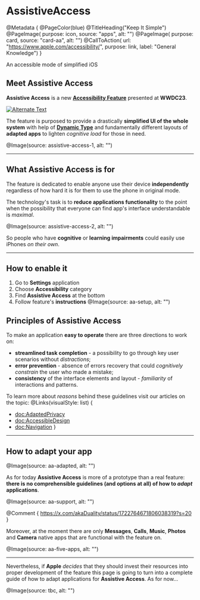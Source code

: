 # AssistiveAccess

@Metadata {
    @PageColor(blue)
    @TitleHeading("Keep It Simple")
    @PageImage(
               purpose: icon, 
               source: "apps", 
               alt: "")
    @PageImage(
               purpose: card, 
               source: "card-aa", 
               alt: "")
    @CallToAction(
                url: "https://www.apple.com/accessibility/",
                purpose: link, 
                label: "General Knowledge")
}

An accessible mode of simplified iOS

## Meet Assistive Access
**Assistive Access** is a new [**Accessibility Feature**](<doc:AccessibilityFeatures>) presented at **WWDC23**. 

[![Alternate Text](meet-assistive-access)](https://developer.apple.com/wwdc23/10032
 "Meet Assistive Access")

The feature is purposed to provide a drastically **simplified UI of the whole system** with help of [**Dynamic Type**](<doc:DynamicType>) and fundamentally different layouts of **adapted apps** to lighten *cognitive load* for those in need. 

@Image(source: assistive-access-1, alt: "")

------------------------------------------------------


## What Assistive Access is for
The feature is dedicated to enable anyone use their device **independently** regardless of how hard it is for them to use the phone in original mode. 

The technology's task is to **reduce applications functionality** to the point when the possibility that everyone can find app's interface understandable is *maximal*. 

@Image(source: assistive-access-2, alt: "")


So people who have **cognitive** or **learning impairments** could easily use iPhones *on their own*. 

------------------------------------------------------

## How to enable it
1. Go to **Settings** application
2. Choose **Accessibility** category
3. Find **Assistive Access** at the bottom
4. Follow feature's **instructions**
@Image(source: aa-setup, alt: "")


## Principles of Assistive Access
To make an application **easy to operate** there are three directions to work on: 
- **streamlined task completion** - a possibility to go through key user scenarios without *distractions*;
- **error prevention** - absence of errors recovery that could *cognitively constrain* the user who made a mistake;
- **consistency** of the interface elements and layout - *familiarity* of interactions and patterns.

To learn more about *reasons* behind these guidelines visit our articles on the topic:
@Links(visualStyle: list) {
   - <doc:AdaptedPrivacy>
   - <doc:AccessibleDesign>
   - <doc:Navigation>
}

------------------------------------------------------

## How to adapt your app

@Image(source: aa-adapted, alt: "")

As for today **Assistive Access** is more of a prototype than a real feature: **there is no comprehensible guidelines (and options at all) of how to *adapt* applications**. 

@Image(source: aa-support, alt: "")

@Comment {
    https://x.com/akaDuality/status/1722764671806038319?s=20
}

Moreover, at the moment there are only **Messages**, **Calls**, **Music**, **Photos** and **Camera** native apps that are functional with the feature on. 

@Image(source: aa-five-apps, alt: "")

------------------------------------------------------

Nevertheless, if **Apple** *decides* that they should invest their resources into proper development of the feature this page is going to turn into a complete guide of how to adapt applications for **Assistive Access**. As for now...

@Image(source: tbc, alt: "")

